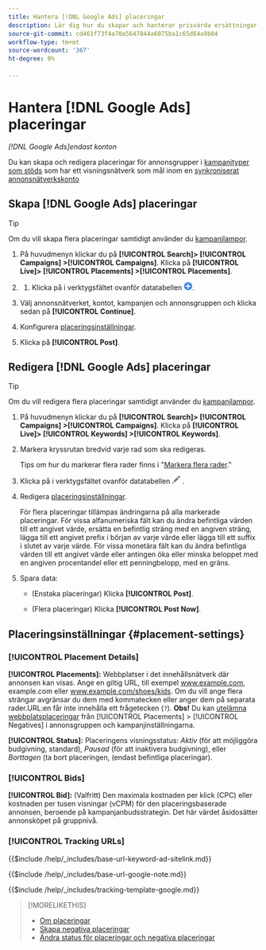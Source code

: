 ```yaml
---
title: Hantera [!DNL Google Ads] placeringar
description: Lär dig hur du skapar och hanterar prisvärda ersättningar för [!DNL Google Ads] annonsgrupper.
source-git-commit: cd461f73f4a70a5647844a6075ba1c65d64a9b04
workflow-type: tm+mt
source-wordcount: '367'
ht-degree: 0%

---
```


# Hantera [!DNL Google Ads] placeringar

*[!DNL Google Ads]endast konton*

Du kan skapa och redigera placeringar för annonsgrupper i [kampanjtyper som stöds](/help/search-social-commerce/introduction/supported-inventory.md) som har ett visningsnätverk som mål inom en [synkroniserat annonsnätverkskonto](/help/search-social-commerce/campaign-management/accounts/ad-network-account-about.md)

## Skapa [!DNL Google Ads] placeringar

>[!TIP]
>
>Om du vill skapa flera placeringar samtidigt använder du [kampanjlampor](/help/search-social-commerce/campaign-management/bulksheets/bulksheet-about.md).

1. På huvudmenyn klickar du på **[!UICONTROL Search]> [!UICONTROL Campaigns] >[!UICONTROL Campaigns]**. Klicka på **[!UICONTROL Live]> [!UICONTROL Placements] >[!UICONTROL Placements]**.

1. 
   1. Klicka på i verktygsfältet ovanför datatabellen ![Skapa](/help/search-social-commerce/assets/add.png "Skapa").

1. Välj annonsnätverket, kontot, kampanjen och annonsgruppen och klicka sedan på **[!UICONTROL Continue]**.

1. Konfigurera [placeringsinställningar](#placement-settings).

1. Klicka på **[!UICONTROL Post]**.

## Redigera [!DNL Google Ads] placeringar

>[!TIP]
>
>Om du vill redigera flera placeringar samtidigt använder du [kampanjlampor](/help/search-social-commerce/campaign-management/bulksheets/bulksheet-about.md).

1. På huvudmenyn klickar du på **[!UICONTROL Search]> [!UICONTROL Campaigns] >[!UICONTROL Campaigns]**. Klicka på **[!UICONTROL Live]> [!UICONTROL Keywords] >[!UICONTROL Keywords]**.

1. Markera kryssrutan bredvid varje rad som ska redigeras.

   Tips om hur du markerar flera rader finns i &quot;[Markera flera rader](/help/search-social-commerce/common-tasks/navigation-editing-selection/multiple-rows-select.md).&quot;

1. Klicka på i verktygsfältet ovanför datatabellen ![Redigera](/help/search-social-commerce/assets/edit.png "Redigera") .

1. Redigera [placeringsinställningar](#placement-settings).

   För flera placeringar tillämpas ändringarna på alla markerade placeringar. För vissa alfanumeriska fält kan du ändra befintliga värden till ett angivet värde, ersätta en befintlig sträng med en angiven sträng, lägga till ett angivet prefix i början av varje värde eller lägga till ett suffix i slutet av varje värde. För vissa monetära fält kan du ändra befintliga värden till ett angivet värde eller antingen öka eller minska beloppet med en angiven procentandel eller ett penningbelopp, med en gräns.

1. Spara data:

   * (Enstaka placeringar) Klicka **[!UICONTROL Post]**.

   * (Flera placeringar) Klicka **[!UICONTROL Post Now]**.

## Placeringsinställningar {#placement-settings}

### [!UICONTROL Placement Details]

**[!UICONTROL Placements]:** Webbplatser i det innehållsnätverk där annonsen kan visas. Ange en giltig URL, till exempel www.example.com, example.com eller www.example.com/shoes/kids. Om du vill ange flera strängar avgränsar du dem med kommatecken eller anger dem på separata rader.URL:en får inte innehålla ett frågetecken (`?`). **Obs!** Du kan [utelämna webbplatsplaceringar](placement-negative-create.md) från [!UICONTROL Placements] > [!UICONTROL Negatives] i annonsgruppen och kampanjinställningarna.

**[!UICONTROL Status]:** Placeringens visningsstatus: *Aktiv* (för att möjliggöra budgivning, standard), *Pausad* (för att inaktivera budgivning), eller *Borttagen* (ta bort placeringen, (endast befintliga placeringar).

### [!UICONTROL Bids]

**[!UICONTROL Bid]:** (Valfritt) Den maximala kostnaden per klick (CPC) eller kostnaden per tusen visningar (vCPM) för den placeringsbaserade annonsen, beroende på kampanjanbudsstrategin. Det här värdet åsidosätter annonsköpet på gruppnivå.

<!-- If the placement is in a standard optimized portfolio, then the specified bid is applied for one day. Afterward, the optimization capability places bids according to its own calculations. -->

### [!UICONTROL Tracking URLs]

<!-- **[!UICONTROL Base URL]:** -->

{{$include /help/_includes/base-url-keyword-ad-sitelink.md}}

<!-- note -->

{{$include /help/_includes/base-url-google-note.md}}

<!-- **[!UICONTROL Tracking Template]:** -->

{{$include /help/_includes/tracking-template-google.md}}

>[!MORELIKETHIS]
>
>* [Om placeringar](placement-about.md)
>* [Skapa negativa placeringar](placement-negative-create.md)
>* [Ändra status för placeringar och negativa placeringar](placement-status-edit.md)

